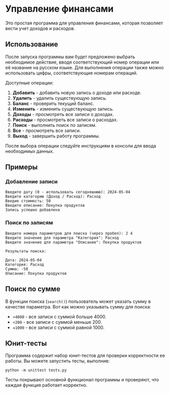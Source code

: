 # Управление финансами

Это простая программа для управления финансами, которая позволяет вести учет доходов и расходов.

## Использование

После запуска программы вам будет предложено выбрать необходимое действие, вводя соответствующий номер операции или её название на русском языке. Для выполнения операции также можно использовать цифры, соответствующие номерам операций.

Доступные операции:

1. **Добавить** - добавить новую запись о доходе или расходе.
2. **Удалить** - удалить существующую запись.
3. **Баланс** - проверить текущий баланс.
4. **Изменить** - изменить существующую запись.
5. **Доходы** - просмотреть все записи о доходах.
6. **Расходы** - просмотреть все записи о расходах.
7. **Поиск** - выполнить поиск по записям.
8. **Все** - просмотреть все записи.
9. **Выход** - завершить работу программы.

После выбора операции следуйте инструкциям в консоли для ввода необходимых данных.

## Примеры

### Добавление записи

```
Введите дату (0 - использовать сегодняшнюю): 2024-05-04
Введите категорию (Доход / Расход): Расход
Введие стоимость: 50
Введите описание: Покупка продуктов
Запись успешно добавлена
```

### Поиск по записям

```
Введите номера параметров для поиска (через пробел): 2 4
Введите значение для параметра "Категория": Расход
Введите значение для параметра "Описание": Покупка продуктов

Результаты поиска:

Дата: 2024-05-04
Категория: Расход
Сумма: -50
Описание: Покупка продуктов
```

## Поиск по сумме

В функции поиска (`search()`) пользователь может указать сумму в качестве параметра. Вот как можно указывать сумму для поиска:

- `>4000` - все записи с суммой больше 4000.
- `<200` - все записи с суммой меньше 200.
- `=1000` - все записи с суммой равной 1000.

## Юнит-тесты

Программа содержит набор юнит-тестов для проверки корректности ее работы. Вы можете запустить тесты, выполнив:

```
python -m unittest tests.py
```

Тесты покрывают основной функционал программы и проверяют, что каждая функция работает корректно.
